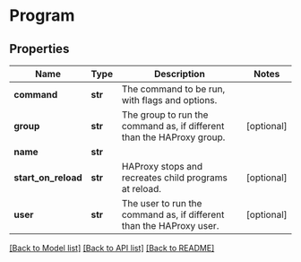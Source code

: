 # Program

## Properties
Name | Type | Description | Notes
------------ | ------------- | ------------- | -------------
**command** | **str** | The command to be run, with flags and options. | 
**group** | **str** | The group to run the command as, if different than the HAProxy group. | [optional] 
**name** | **str** |  | 
**start_on_reload** | **str** | HAProxy stops and recreates child programs at reload. | [optional] 
**user** | **str** | The user to run the command as, if different than the HAProxy user. | [optional] 

[[Back to Model list]](../README.md#documentation-for-models) [[Back to API list]](../README.md#documentation-for-api-endpoints) [[Back to README]](../README.md)

